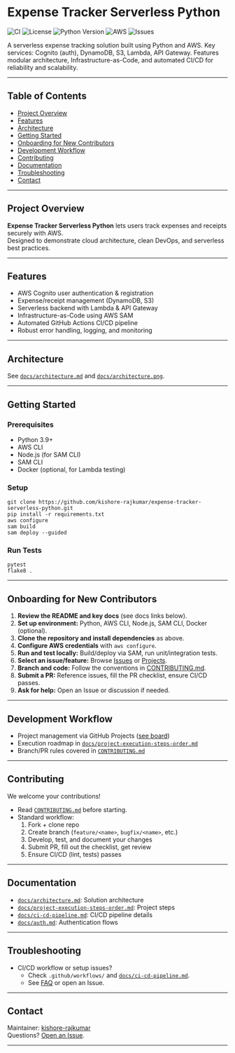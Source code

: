 # Expense Tracker Serverless Python

![CI](https://github.com/kishore-rajkumar/expense-tracker-serverless-python/actions/workflows/main.yml/badge.svg)
![License](https://img.shields.io/github/license/kishore-rajkumar/expense-tracker-serverless-python)
![Python Version](https://img.shields.io/badge/python-3.9%2B-blue)
![AWS](https://img.shields.io/badge/AWS-serverless-yellow?logo=amazon-aws)
![Issues](https://img.shields.io/github/issues/kishore-rajkumar/expense-tracker-serverless-python)

A serverless expense tracking solution built using Python and AWS. Key services: Cognito (auth), DynamoDB, S3, Lambda, API Gateway. Features modular architecture, Infrastructure-as-Code, and automated CI/CD for reliability and scalability.

---

## Table of Contents

- [Project Overview](#project-overview)
- [Features](#features)
- [Architecture](#architecture)
- [Getting Started](#getting-started)
- [Onboarding for New Contributors](#onboarding-for-new-contributors)
- [Development Workflow](#development-workflow)
- [Contributing](#contributing)
- [Documentation](#documentation)
- [Troubleshooting](#troubleshooting)
- [Contact](#contact)

---

## Project Overview

**Expense Tracker Serverless Python** lets users track expenses and receipts securely with AWS.  
Designed to demonstrate cloud architecture, clean DevOps, and serverless best practices.

---

## Features

- AWS Cognito user authentication & registration
- Expense/receipt management (DynamoDB, S3)
- Serverless backend with Lambda & API Gateway
- Infrastructure-as-Code using AWS SAM
- Automated GitHub Actions CI/CD pipeline
- Robust error handling, logging, and monitoring

---

## Architecture

See [`docs/architecture.md`](./docs/architecture.md) and [`docs/architecture.png`](./docs/architecture.png).

---

## Getting Started

### Prerequisites

- Python 3.9+
- AWS CLI
- Node.js (for SAM CLI)
- SAM CLI
- Docker (optional, for Lambda testing)

### Setup
```
git clone https://github.com/kishore-rajkumar/expense-tracker-serverless-python.git  
pip install -r requirements.txt  
aws configure  
sam build  
sam deploy --guided  
```

### Run Tests
```
pytest  
flake8 .
```
---

## Onboarding for New Contributors

1. **Review the README and key docs** (see docs links below).
2. **Set up environment:** Python, AWS CLI, Node.js, SAM CLI, Docker (optional).
3. **Clone the repository and install dependencies** as above.
4. **Configure AWS credentials** with `aws configure`.
5. **Run and test locally:** Build/deploy via SAM, run unit/integration tests.
6. **Select an issue/feature:** Browse [Issues](https://github.com/kishore-rajkumar/expense-tracker-serverless-python/issues) or [Projects](https://github.com/kishore-rajkumar/expense-tracker-serverless-python/projects).
7. **Branch and code:** Follow the conventions in [CONTRIBUTING.md](./CONTRIBUTING.md).
8. **Submit a PR:** Reference issues, fill the PR checklist, ensure CI/CD passes.
9. **Ask for help:** Open an Issue or discussion if needed.

---

## Development Workflow

- Project management via GitHub Projects ([see board](https://github.com/kishore-rajkumar/expense-tracker-serverless-python/projects))
- Execution roadmap in [`docs/project-execution-steps-order.md`](./docs/project-execution-steps-order.md)
- Branch/PR rules covered in [`CONTRIBUTING.md`](./CONTRIBUTING.md)

---

## Contributing

We welcome your contributions!

- Read [`CONTRIBUTING.md`](./CONTRIBUTING.md) before starting.
- Standard workflow:
  1. Fork + clone repo
  2. Create branch (`feature/<name>`, `bugfix/<name>`, etc.)
  3. Develop, test, and document your changes
  4. Submit PR, fill out the checklist, get review
  5. Ensure CI/CD (lint, tests) passes

---

## Documentation

- [`docs/architecture.md`](./docs/architecture.md): Solution architecture
- [`docs/project-execution-steps-order.md`](./docs/project-execution-steps-order.md): Project steps
- [`docs/ci-cd-pipeline.md`](./docs/ci-cd-pipeline.md): CI/CD pipeline details
- [`docs/auth.md`](./docs/auth.md): Authentication flows

---

## Troubleshooting

- CI/CD workflow or setup issues?  
  - Check `.github/workflows/` and [`docs/ci-cd-pipeline.md`](./docs/ci-cd-pipeline.md).
  - See [FAQ](./docs/faq.md) or open an Issue.

---

## Contact

Maintainer: [kishore-rajkumar](https://github.com/kishore-rajkumar)  
Questions? [Open an Issue](https://github.com/kishore-rajkumar/expense-tracker-serverless-python/issues).

---
